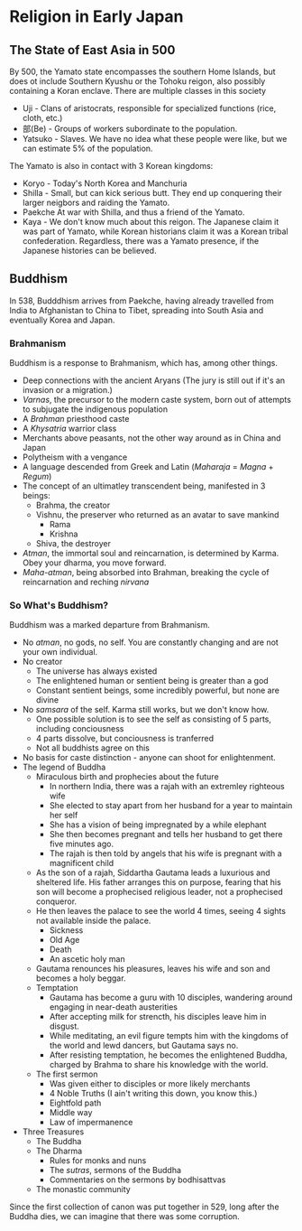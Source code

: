 # Religion in Early Japan

## The State of East Asia in 500

By 500, the Yamato state encompasses the southern Home Islands, but does ot include Southern Kyushu or the Tohoku reigon, also possibly containing a Koran enclave. There are multiple classes in this society

* Uji - Clans of aristocrats, responsible for specialized functions (rice, cloth, etc.)
* 部(Be) - Groups of workers subordinate to the population.
* Yatsuko - Slaves. We have no idea what these people were like, but we can estimate 5% of the population.

The Yamato is also in contact with 3 Korean kingdoms:

* Koryo - Today's North Korea and Manchuria
* Shilla - Small, but can kick serious butt. They end up conquering their larger neigbors and raiding the Yamato.
* Paekche  At war with Shilla, and thus a friend of the Yamato.
* Kaya - We don't know much about this reigon. The Japanese claim it was part of Yamato, while Korean historians claim it was a Korean tribal confederation. Regardless, there was a Yamato presence, if the Japanese histories can be believed.

## Buddhism

In 538, Budddhism arrives from Paekche, having already travelled from India to Afghanistan to China to Tibet, spreading into South Asia and eventually Korea and Japan.

### Brahmanism

Buddhism is a response to Brahmanism, which has, among other things.

* Deep connections with the ancient Aryans (The jury is still out if it's an invasion or a migration.)
* *Varnas*, the precursor to the modern caste system, born out of attempts to subjugate the indigenous population
* A *Brahman* priesthood caste
* A *Khysatria* warrior class
* Merchants above peasants, not the other way around as in China and Japan
* Polytheism with a vengance
* A language descended from Greek and Latin (*Maharaja* = *Magna* + *Regum*)
* The concept of an ultimatley transcendent being, manifested in 3 beings:
  * Brahma, the creator
  * Vishnu, the preserver who returned as an avatar to save mankind
    * Rama
    * Krishna
  * Shiva, the destroyer
* *Atman*, the immortal soul and reincarnation, is determined by Karma. Obey your dharma, you move forward.
* *Maha-atman*, being absorbed into Brahman, breaking the cycle of reincarnation and reching *nirvana*

### So What's Buddhism?

Buddhism was a marked departure from Brahmanism.

* No *atman*, no gods, no self. You are constantly changing and are not your own individual.
* No creator
  * The universe has always existed
  * The enlightened human or sentient being is greater than a god
  * Constant sentient beings, some incredibly powerful, but none are divine
* No *samsara* of the self. Karma still works, but we don't know how.
  * One possible solution is to see the self as consisting of 5 parts, including conciousness
  * 4 parts dissolve, but conciousness is tranferred
  * Not all buddhists agree on this
* No basis for caste distinction - anyone can shoot for enlightenment.
* The legend of Buddha
  * Miraculous birth and prophecies about the future
    * In northern India, there was a rajah with an extremley righteous wife
    * She elected to stay apart from her husband for a year to maintain her self
    * She has a vision of being impregnated by a while elephant
    * She then becomes pregnant and tells her husband to get there five minutes ago.
    * The rajah is then told by angels that his wife is pregnant with a magnificent child
  * As the son of a rajah, Siddartha Gautama leads a luxurious and sheltered life. His father arranges this on purpose, fearing that his son will become a prophecised religious leader, not a prophecised conqueror.
  * He then leaves the palace to see the world 4 times, seeing 4 sights not available inside the palace.
    * Sickness
    * Old Age
    * Death
    * An ascetic holy man
  * Gautama renounces his pleasures, leaves his wife and son and becomes a holy beggar.
  * Temptation
    * Gautama has become a guru with 10 disciples, wandering around engaging in near-death austerities
    * After accepting milk for strencth, his disciples leave him in disgust.
    * While meditating, an evil figure tempts him with the kingdoms of the world and lewd dancers, but Gautama says no.
    * After resisting temptation, he becomes the enlightened Buddha, charged by Brahma to share his knowledge with the world.
  * The first sermon
    * Was given either to disciples or more likely merchants
    * 4 Noble Truths (I ain't writing this down, you know this.)
    * Eightfold path
    * Middle way
    * Law of impermanence
* Three Treasures
  * The Buddha
  * The Dharma
    * Rules for monks and nuns
    * The *sutras*, sermons of the Buddha
    * Commentaries on the sermons by bodhisattvas
  * The monastic community
  
Since the first collection of canon was put together in 529, long after the Buddha dies, we can imagine that there was some corruption.
